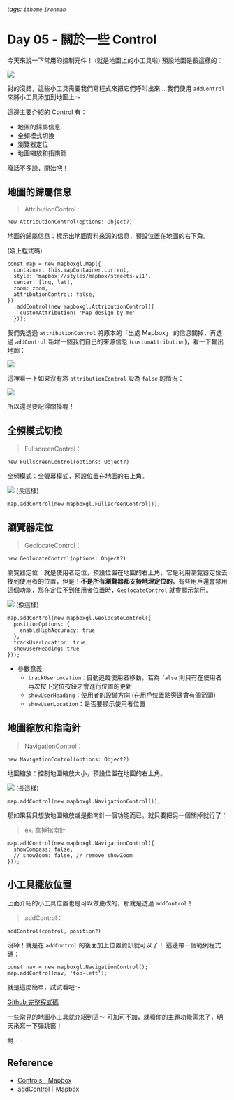 ###### tags: `ithome` `ironman`
# Day 05 - 關於一些 Control

今天來說一下常用的控制元件！ (就是地圖上的小工具啦)
預設地圖是長這樣的：

![](https://i.imgur.com/4gnjc3p.jpg)

對的沒錯，這些小工具需要我們寫程式來把它們呼叫出來...
我們使用 `addControl` 來將小工具添加到地圖上～

這邊主要介紹的 Control 有：
- 地圖的歸屬信息
- 全頻模式切換
- 瀏覽器定位
- 地圖縮放和指南針

廢話不多說，開始吧！

## 地圖的歸屬信息
> AttributionControl :
```
new AttributionControl(options: Object?)
```

地圖的歸屬信息：標示出地圖資料來源的信息，預設位置在地圖的右下角。

(端上程式碼)

```jsx=
const map = new mapboxgl.Map({
  container: this.mapContainer.current,
  style: 'mapbox://styles/mapbox/streets-v11',
  center: [lng, lat],
  zoom: zoom,
  attributionControl: false,
})
  .addControl(new mapboxgl.AttributionControl({
    customAttribution: 'Map design by me'
  }));
```

我們先透過 `attributionControl` 將原本的「出處 Mapbox」 的信息關掉，再透過 `addControl` 新增一個我們自己的來源信息 (`customAttribution`)，看一下輸出地圖：

![](https://i.imgur.com/3i1MZmi.png)

這裡看一下如果沒有將 `attributionControl` 設為 `false` 的情況：

![](https://i.imgur.com/Qxm1qd4.png)

所以還是要記得關掉喔！

## 全頻模式切換
> FullscreenControl：
```
new FullscreenControl(options: Object?)
```

全頻模式：全螢幕模式，預設位置在地圖的右上角。

![](https://i.imgur.com/gi997If.png) (長這樣)

```jsx=
map.addControl(new mapboxgl.FullscreenControl());
```

## 瀏覽器定位
> GeolocateControl：
```
new GeolocateControl(options: Object?)
```

瀏覽器定位：就是使用者定位，預設位置在地圖的右上角，它是利用瀏覽器定位去找到使用者的位置，但是！**不是所有瀏覽器都支持地理定位的**，有些用戶還會禁用這個功能，那在定位不到使用者位置時，`GeolocateControl` 就會顯示禁用。 

![](https://i.imgur.com/fhiz78Z.png) (像這樣)

```jsx=
map.addControl(new mapboxgl.GeolocateControl({
  positionOptions: {
    enableHighAccuracy: true
  },
  trackUserLocation: true,
  showUserHeading: true
}));
```

- 參數意義
    - `trackUserLocation` : 自動追蹤使用者移動，若為 `false` 則只有在使用者再次按下定位按鈕才會進行位置的更新
    - `showUserHeading`：使用者的設備方向 (在用戶位置點旁邊會有個箭頭)
    - `showUserLocation`：是否要顯示使用者位置

## 地圖縮放和指南針
> NavigationControl：
```
new NavigationControl(options: Object?)
```

地圖縮放：控制地圖縮放大小，預設位置在地圖的右上角。

![](https://i.imgur.com/Jp3u8VG.png) (長這樣)

```jsx=
map.addControl(new mapboxgl.NavigationControl());
```

那如果我只想放地圖縮放或是指南針一個功能而已，就只要把另一個關掉就行了：
> ex. 拿掉指南針

```jsx=
map.addControl(new mapboxgl.NavigationControl({
  showCompass: false,
  // showZoom: false, // remove showZoom
}));
```

## 小工具擺放位置
上面介紹的小工具位置也是可以做更改的，那就是透過 `addControl`！

> addControl：

```
addControl(control, position?)
```

沒綽！就是在 `addControl` 的後面加上位置資訊就可以了！
這邊帶一個範例程式碼：
```jsx=
const nav = new mapboxgl.NavigationControl();
map.addControl(nav, 'top-left');
```
就是這麼簡單，試試看吧～

[Github 完整程式碼](https://github.com/no-ttt/ithome/tree/Control)


一些常見的地圖小工具就介紹到這～
可加可不加，就看你的主題功能需求了，明天來寫一下彈跳窗！

掰 - -

## Reference
- [Controls｜Mapbox](https://docs.mapbox.com/mapbox-gl-js/api/markers/#attributioncontrol)
- [addControl｜Mapbox](https://docs.mapbox.com/mapbox-gl-js/api/map/#map#addcontrol)
